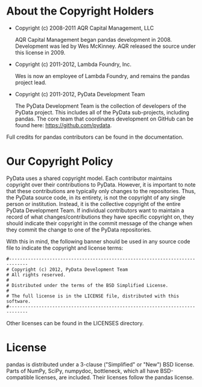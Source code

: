 About the Copyright Holders
===========================

*   Copyright (c) 2008-2011 AQR Capital Management, LLC

    AQR Capital Management began pandas development in 2008. Development was
    led by Wes McKinney. AQR released the source under this license in 2009.
*   Copyright (c) 2011-2012, Lambda Foundry, Inc.

    Wes is now an employee of Lambda Foundry, and remains the pandas project
    lead.
*   Copyright (c) 2011-2012, PyData Development Team

    The PyData Development Team is the collection of developers of the PyData
    project. This includes all of the PyData sub-projects, including pandas. The
    core team that coordinates development on GitHub can be found here:
    https://github.com/pydata.

Full credits for pandas contributors can be found in the documentation.

Our Copyright Policy
====================

PyData uses a shared copyright model. Each contributor maintains copyright
over their contributions to PyData. However, it is important to note that
these contributions are typically only changes to the repositories. Thus,
the PyData source code, in its entirety, is not the copyright of any single
person or institution. Instead, it is the collective copyright of the
entire PyData Development Team. If individual contributors want to maintain
a record of what changes/contributions they have specific copyright on,
they should indicate their copyright in the commit message of the change
when they commit the change to one of the PyData repositories.

With this in mind, the following banner should be used in any source code
file to indicate the copyright and license terms:

```
#-----------------------------------------------------------------------------
# Copyright (c) 2012, PyData Development Team
# All rights reserved.
#
# Distributed under the terms of the BSD Simplified License.
#
# The full license is in the LICENSE file, distributed with this software.
#-----------------------------------------------------------------------------
```

Other licenses can be found in the LICENSES directory.

License
=======

pandas is distributed under a 3-clause ("Simplified" or "New") BSD
license. Parts of NumPy, SciPy, numpydoc, bottleneck, which all have
BSD-compatible licenses, are included. Their licenses follow the pandas
license.
